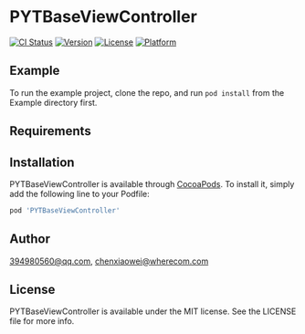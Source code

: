 # PYTBaseViewController

[![CI Status](https://img.shields.io/travis/394980560@qq.com/PYTBaseViewController.svg?style=flat)](https://travis-ci.org/394980560@qq.com/PYTBaseViewController)
[![Version](https://img.shields.io/cocoapods/v/PYTBaseViewController.svg?style=flat)](https://cocoapods.org/pods/PYTBaseViewController)
[![License](https://img.shields.io/cocoapods/l/PYTBaseViewController.svg?style=flat)](https://cocoapods.org/pods/PYTBaseViewController)
[![Platform](https://img.shields.io/cocoapods/p/PYTBaseViewController.svg?style=flat)](https://cocoapods.org/pods/PYTBaseViewController)

## Example

To run the example project, clone the repo, and run `pod install` from the Example directory first.

## Requirements

## Installation

PYTBaseViewController is available through [CocoaPods](https://cocoapods.org). To install
it, simply add the following line to your Podfile:

```ruby
pod 'PYTBaseViewController'
```

## Author

394980560@qq.com, chenxiaowei@wherecom.com

## License

PYTBaseViewController is available under the MIT license. See the LICENSE file for more info.
